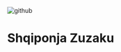 
![github](https://github.com/shqiponjazuzaku/shqiponjazuzaku/assets/143807785/3c560d9c-3baa-4f3c-a167-7c22e73fb0e1)
# Shqiponja Zuzaku
